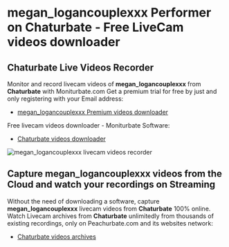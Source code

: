 # megan_logancouplexxx Performer on Chaturbate - Free LiveCam videos downloader

## Chaturbate Live Videos Recorder

Monitor and record livecam videos of **megan_logancouplexxx** from **Chaturbate** with Moniturbate.com
Get a premium trial for free by just and only registering with your Email address:
* [megan_logancouplexxx Premium videos downloader](https://moniturbate.com/request-demo-licence-key.html)

Free livecam videos downloader - Moniturbate Software:
* [Chaturbate videos downloader](https://moniturbate.com/moniturbate-download-software.html)

![megan_logancouplexxx livecam videos recorder](https://peachurnet.com/templates/moniturbate-software.png)


## Capture megan_logancouplexxx videos from the Cloud and watch your recordings on Streaming

Without the need of downloading a software, capture **megan_logancouplexxx** livecam videos from **Chaturbate** 100% online.
Watch Livecam archives from **Chaturbate** unlimitedly from thousands of existing recordings, only on Peachurbate.com and its websites network:
* [Chaturbate videos archives](https://peachurnet.com/)